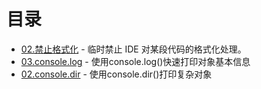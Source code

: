 # 目录

- [02.禁止格式化](02.禁止格式化.ts) - 临时禁止 IDE 对某段代码的格式化处理。
- [03.console.log](03.console.log.ts) - 使用console.log()快速打印对象基本信息
- [02.console.dir](04.console.dir.ts) - 使用console.dir()打印复杂对象